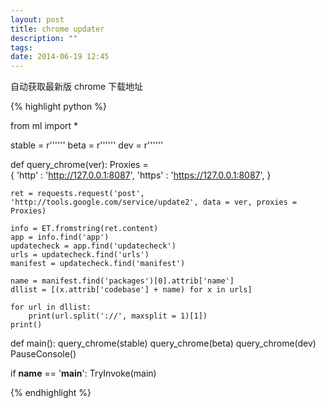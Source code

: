 ```yaml
---
layout: post
title: chrome updater
description: ""
tags:
date: 2014-06-19 12:45
---
```


自动获取最新版 chrome 下载地址

{% highlight python %}

from ml import *

stable = r'''<?xml version='1.0' encoding='UTF-8'?><request protocol='3.0' ismachine='0'><app appid='{4DC8B4CA-1BDA-483E-B5FA-D3C12E15B62D}' ap='-multi-chrome'><updatecheck/></app></request>'''
beta = r'''<?xml version='1.0' encoding='UTF-8'?><request protocol='3.0' ismachine='0'><app appid='{4DC8B4CA-1BDA-483E-B5FA-D3C12E15B62D}' ap='1.1-beta'><updatecheck/></app></request>'''
dev = r'''<?xml version='1.0' encoding='UTF-8'?><request protocol='3.0' ismachine='0'><app appid='{4DC8B4CA-1BDA-483E-B5FA-D3C12E15B62D}' ap='2.0-dev'><updatecheck/></app></request>'''

def query_chrome(ver):
    Proxies = \
    {
        'http' : 'http://127.0.0.1:8087',
        'https' : 'https://127.0.0.1:8087',
    }

    ret = requests.request('post', 'http://tools.google.com/service/update2', data = ver, proxies = Proxies)

    info = ET.fromstring(ret.content)
    app = info.find('app')
    updatecheck = app.find('updatecheck')
    urls = updatecheck.find('urls')
    manifest = updatecheck.find('manifest')

    name = manifest.find('packages')[0].attrib['name']
    dllist = [(x.attrib['codebase'] + name) for x in urls]

    for url in dllist:
        print(url.split('://', maxsplit = 1)[1])
    print()

def main():
    query_chrome(stable)
    query_chrome(beta)
    query_chrome(dev)
    PauseConsole()

if __name__ == '__main__':
  TryInvoke(main)

{% endhighlight %}
